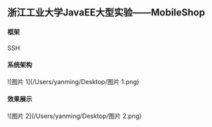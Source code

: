 ## 浙江工业大学JavaEE大型实验——MobileShop

#### 框架

SSH

#### 系统架构  

![图片 1](/Users/yanming/Desktop/图片 1.png)

#### 效果展示  

![图片 2](/Users/yanming/Desktop/图片 2.png)